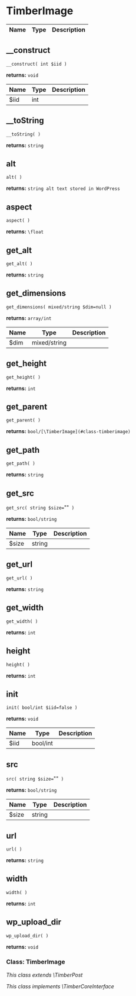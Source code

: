 
# TimberImage




Name | Type | Description
---- | ---- | -----------
## __construct
`__construct( int $iid )`

**returns:** `void`



Name | Type | Description
---- | ---- | -----------
$iid | int | 


## __toString
`__toString( )`

**returns:** `string`




## alt
`alt( )`

**returns:** `string alt text stored in WordPress`




## aspect
`aspect( )`

**returns:** `\float`




## get_alt
`get_alt( )`

**returns:** `string`




## get_dimensions
`get_dimensions( mixed/string $dim=null )`

**returns:** `array/int`



Name | Type | Description
---- | ---- | -----------
$dim | mixed/string | 


## get_height
`get_height( )`

**returns:** `int`




## get_parent
`get_parent( )`

**returns:** `bool/[\TimberImage](#class-timberimage)`




## get_path
`get_path( )`

**returns:** `string`




## get_src
`get_src( string $size=`""` )`

**returns:** `bool/string`



Name | Type | Description
---- | ---- | -----------
$size | string | 


## get_url
`get_url( )`

**returns:** `string`




## get_width
`get_width( )`

**returns:** `int`




## height
`height( )`

**returns:** `int`




## init
`init( bool/int $iid=false )`

**returns:** `void`



Name | Type | Description
---- | ---- | -----------
$iid | bool/int | 


## src
`src( string $size=`""` )`

**returns:** `bool/string`



Name | Type | Description
---- | ---- | -----------
$size | string | 


## url
`url( )`

**returns:** `string`




## width
`width( )`

**returns:** `int`




## wp_upload_dir
`wp_upload_dir( )`

**returns:** `void`





### Class: TimberImage



*This class extends \TimberPost*

*This class implements \TimberCoreInterface*

